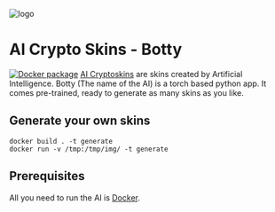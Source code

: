 ![logo](http://ai-cryptoskins.net/wp-content/uploads/2021/05/cropped-cropped-cropped-logo-1.png)
# AI Crypto Skins - Botty
[![Docker package](https://github.com/aymenfurter/ai-cryptoskins-botty/actions/workflows/python-package.yml/badge.svg)](https://github.com/aymenfurter/ai-cryptoskins-botty/actions/workflows/python-package.yml)
[AI Cryptoskins](http://ai-cryptoskins.net/) are skins created by Artificial Intelligence. Botty (The name of the AI) is a torch based python app. It comes pre-trained, ready to generate as many skins as you like.


## Generate your own skins
```
docker build . -t generate
docker run -v /tmp:/tmp/img/ -t generate
```

## Prerequisites
All you need to run the AI is [Docker](https://docs.docker.com/get-docker/).

